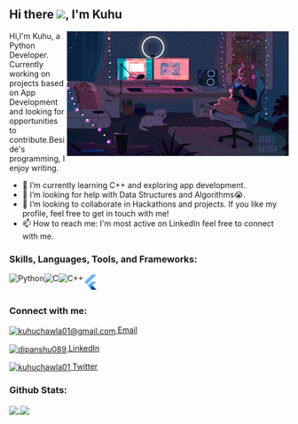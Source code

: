 
<!--
**KuhuChawla/KuhuChawla** is a ✨ _special_ ✨ repository because its `README.md` (this file) appears on your GitHub profile.
![Header](https://raw.githubusercontent.com/KuhuChawla/KuhuChawla/master/6EB71ADC-E3DD-4545-AEC0-9C2D4B72F191.GIF "Header")
Here are some ideas to get you started:

- 🔭 I’m currently working on ...
- 🌱 I’m currently learning ...
- 👯 I’m looking to collaborate on ...
- 🤔 I’m looking for help with ...
- 💬 Ask me about ...
- 📫 How to reach me: ...
- 😄 Pronouns: ...
- ⚡ Fun fact: ...
-->
## Hi there <img src="https://github.com/TheDudeThatCode/TheDudeThatCode/blob/master/Assets/Hi.gif" width="29px">, I'm Kuhu
<img align="right" alt="GIF" src="https://raw.githubusercontent.com/KuhuChawla/KuhuChawla/master/6EB71ADC-E3DD-4545-AEC0-9C2D4B72F191.GIF" width="400"/>


Hi,I'm Kuhu, a Python Developer. Currently working on projects based on App Development and looking for opportunities to contribute.Beside's programming, I enjoy writing.

- 🌱 I’m currently learning C++ and exploring app development.
- 🤔 I’m looking for help with Data Structures and Algorithms😭.
- 👯 I’m looking to collaborate in Hackathons and projects. If you like my profile, feel free to get in touch with me!
- 📫 How to reach me: I'm most active on LinkedIn feel free to connect with me.

### Skills, Languages, Tools, and Frameworks:

<img align="left" alt="Python" src="https://icongr.am/devicon/python-original.svg" />
<img align="left" alt="C" src="https://icongr.am/devicon/c-original.svg" />
<img align="left" alt="C++" src="https://icongr.am/devicon/cplusplus-line.svg?size=31&color=currentColor" />
<img align="left" alt="Flutter" src="https://raw.githubusercontent.com/dnfield/flutter_svg/7d374d7107561cbd906d7c0ca26fef02cc01e7c8/example/assets/flutter_logo.svg?sanitize=true" width="25px" />


<br />
<br />

### Connect with me:

<a href="mailto:kuhuchawla01@gmail.com" target="blank"><img align="center" src="https://1000logos.net/wp-content/uploads/2018/05/Gmail-logo.png" alt="kuhuchawla01@gmail.com" height="25" width="25" /> [Email](mailto:kuhuchawla01@gmail.com)

<a href="https://www.linkedin.com/in/dipanshu089/" target="blank"><img align="center" src="https://icon-library.com/images/linkedin-icon-eps/linkedin-icon-eps-29.jpg" alt="dipanshu089" height="25" width="25" /> [LinkedIn](https://www.linkedin.com/in/dipanshu089/)

<a href="https://twitter.com/kuhuchawla01" target="blank"><img align="center" src="https://assets.stickpng.com/images/580b57fcd9996e24bc43c53e.png" alt="kuhuchawla01" height="25" width="25" />  [Twitter](https://twitter.com/kuhuchawla01)

### Github Stats:


<a href="">
  <img align="center" src="https://github-readme-stats.vercel.app/api?username=KuhuChawla&count_private=true&include_all_commits=true&show_icons=true&title_color=007bff&text_color=e7e7e7&icon_color=007bff&bg_color=171c28" />
</a>

<a href="">
  <img align="center" src="https://github-readme-stats.vercel.app/api/top-langs/?username=KuhuChawla&layout=compact&title_color=007bff&text_color=e7e7e7&icon_color=007bff&bg_color=171c28" />
</a>

<!-- ![Kuhu's Github stats](https://github-readme-stats.vercel.app/api?username=KuhuChawla9&count_private=true&include_all_commits=true&show_icons=true&title_color=007bff&text_color=e7e7e7&icon_color=007bff&bg_color=171c28)

![Top Langs](https://github-readme-stats.vercel.app/api/top-langs/?username=KuhuChawla&layout=compact&title_color=007bff&text_color=e7e7e7&icon_color=007bff&bg_color=171c28) -->

[linkedin]: https://www.linkedin.com/in/kuhu-chawla-8a980b1ab/
[twitter]: https://twitter.com/kuhuchawla01


